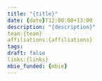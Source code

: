 ```yaml
---
title: "{title}"
date: {date}T12:00:00+13:00
description: "{description}"
team:{team}
affiliations:{affiliations}
tags:
draft: false
links:{links}
mbie_funded: {mbie}
---
```

